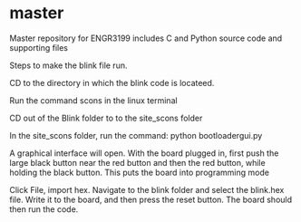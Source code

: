 master
======

Master repository for ENGR3199 includes C and Python source code and supporting files


Steps to make the blink file run.

CD to the directory in which the blink code is locateed.

Run the command scons in the linux terminal

CD out of the Blink folder to to the site_scons folder

In the site_scons folder, run the command: python bootloadergui.py

A graphical interface will open. With the board plugged in, first push the large black button near the red button and then the red button, while holding the black button. This puts the board into programming mode

Click File, import hex. Navigate to the blink folder and select the blink.hex file. Write it to the board, and then press the reset button. The board should then run the code.